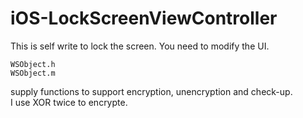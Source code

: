 iOS-LockScreenViewController
============================

This is self write to lock the screen. You need to modify the UI.
```
WSObject.h
WSObject.m
```
  supply functions to support encryption, unencryption and check-up.  
  I use XOR twice to encrypte.
